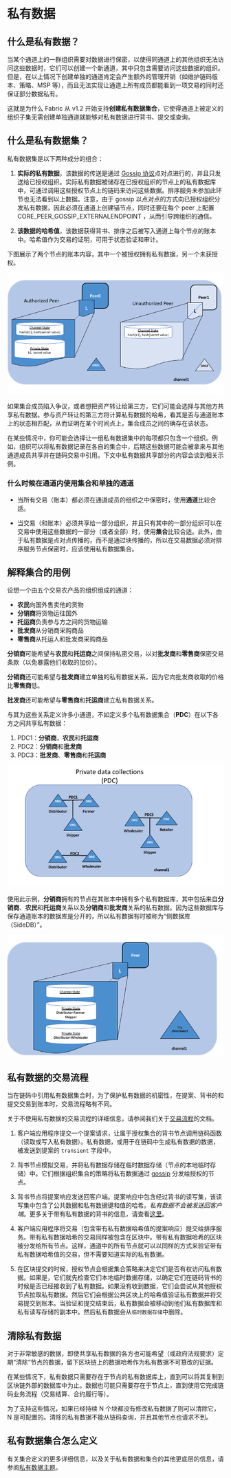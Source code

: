 # 私有数据

## 什么是私有数据？

当某个通道上的一群组织需要对数据进行保密，以使得同通道上的其他组织无法访问这些数据时，它们可以创建一个新通道，其中只包含需要访问这些数据的组织。但是，在以上情况下创建单独的通道肯定会产生额外的管理开销（如维护链码版本、策略、MSP 等），而且无法实现让通道上所有成员都能看到一项交易的同时还保证部分数据私有。

这就是为什么 Fabric 从 v1.2 开始支持**创建私有数据集合**，它使得通道上被定义的组织子集无需创建单独通道就能够对私有数据进行背书、提交或查询。

## 什么是私有数据集？

私有数据集是以下两种成分的组合：

1. **实际的私有数据**，该数据的传送是通过 [Gossip 协议](../gossip.html)点对点进行的，并且只发送给已授权组织。实际私有数据被储存在已授权组织的节点上的私有数据库中，可通过调用这些授权节点上的链码来访问这些数据。排序服务未参加此环节也无法看到以上数据。注意，由于 gossip 以点对点的方式向已授权组织分发私有数据，因此必须在通道上创建锚节点，同时还要在每个 peer 上配置CORE_PEER_GOSSIP_EXTERNALENDPOINT ，从而引导跨组织的通信。

2. **该数据的哈希值**，该数据获得背书、排序之后被写入通道上每个节点的账本中。哈希值作为交易的证明，可用于状态验证和审计。

下图展示了两个节点的账本内容，其中一个被授权拥有私有数据，另一个未获授权。

![private-data.private-data](./PrivateDataConcept-2.png)

如果集合成员陷入争议，或者想把资产转让给第三方，它们可能会选择与其他方共享私有数据。参与资产转让的第三方将计算私有数据的哈希，看其是否与通道账本上的状态相匹配，从而证明在某个时间点上，集合成员之间的确存在该状态。

在某些情况中，你可能会选择让一组私有数据集中的每项都只包含一个组织。例如，组织可以将私有数据记录在各自的集合中，后期这些数据可能会被拿来与其他通道成员共享并在链码交易中引用。下文中私有数据共享部分的内容会谈到相关示例。

### 什么时候在通道内使用集合和单独的通道

* 当所有交易（账本）都必须在通道成员的组织之中保密时，使用**通道**比较合适。

* 当交易（和账本）必须共享给一部分组织，并且只有其中的一部分组织可以在交易中使用这些数据的一部分（或者全部）时，使用**集合**比较合适。此外，由于私有数据是点对点传播的，而不是通过块传播的，所以在交易数据必须对排序服务节点保密时，应该使用私有数据集合。

## 解释集合的用例

设想一个由五个交易农产品的组织组成的通道：

* **农民**向国外售卖他的货物
* **分销商**将货物运往国外
* **托运商**负责参与方之间的货物运输
* **批发商**从分销商采购商品
* **零售商**从托运人和批发商采购商品

**分销商**可能希望与**农民**和**托运商**之间保持私密交易，以对**批发商**和**零售商**保密交易条款（以免暴露他们收取的加价）。

**分销商**还可能希望与**批发商**建立单独的私有数据关系，因为它向批发商收取的价格比**零售商**低。

**批发商**还可能希望与**零售商**和**托运商**建立私有数据关系。

与其为这些关系定义许多小通道，不如定义多个私有数据集合（**PDC**）在以下各方之间共享私有数据：

1. PDC1：**分销商**，**农民**和**托运商**
2. PDC2：**分销商**和**批发商**
3. PDC3：**批发商**、**零售商**和**托运商**

![private-data.private-data](./PrivateDataConcept-1.png)

使用此示例，**分销商**拥有的节点在其账本中拥有多个私有数据库，其中包括来自**分销商**、**农民**和**托运商**关系以及**分销商**和**批发商**关系的私有数据。因为这些数据库与保存通道账本的数据库是分开的，所以私有数据有时被称为“侧数据库（SideDB）”。

![private-data.private-data](./PrivateDataConcept-3.png)

## 私有数据的交易流程

当在链码中引用私有数据集合时，为了保护私有数据的机密性，在提案、背书的和提交交易到账本时，交易流程略有不同。

关于不使用私有数据的交易流程的详细信息，请参阅我们关于[交易流程](../txflow.html)的文档。

1. 客户端应用程序提交一个提案请求，让属于授权集合的背书节点调用链码函数（读取或写入私有数据）。私有数据，或用于在链码中生成私有数据的数据，被发送到提案的 `transient` 字段中。

2. 背书节点模拟交易，并将私有数据存储在临时数据存储（节点的本地临时存储）中。它们根据组织集合的策略将私有数据通过 [gossip](../gossip.html) 分发给授权的节点。

3. 背书节点将提案响应发送回客户端。提案响应中包含经过背书的读写集，该读写集中包含了公共数据和私有数据键和值的哈希。*私有数据不会被发送回客户端*。更多关于带有私有数据的背书的信息，请查看[这里](../private-data-arch.html#endorsement)。

4. 客户端应用程序将交易（包含带有私有数据哈希值的提案响应）提交给排序服务。带有私有数据哈希的交易同样被包含在区块中。带有私有数据哈希的区块被分发给所有节点。这样，通道中的所有节点就可以以同样的方式来验证带有私有数据哈希值的交易，但不需要知道实际的私有数据。

5. 在区块提交的时候，授权节点会根据集合策略来决定它们是否有权访问私有数据。如果是，它们就先检查它们本地临时数据存储，以确定它们在链码背书的时候是否已经接收到了私有数据。如果没有收到数据，它们会尝试从其他授权节点拉取私有数据。然后它们会根据公共区块上的哈希值验证私有数据并将交易提交到账本。当验证和提交结束后，私有数据会被移动到他们私有数据库和私有读写存储的副本中。然后私有数据会从`临时数据存储`中删除。

## 清除私有数据

对于非常敏感的数据，即使共享私有数据的各方也可能希望（或政府法规要求）定期“清除”节点的数据，留下区块链上的数据哈希作为私有数据不可篡改的证据。

在某些情况下，私有数据只需要存在于节点的私有数据库上，直到可以将其复制到区块链外部的数据库中为止。数据也可能只需要存在于节点上，直到使用它完成链码业务流程（交易结算、合约履行等）。

为了支持这些情况，如果已经持续 N 个块都没有修改私有数据了则可以清除它，N 是可配置的。清除的私有数据不能从链码查询，并且其他节点也请求不到。

## 私有数据集合怎么定义

有关集合定义的更多详细信息，以及关于私有数据和集合的其他更底层的信息，请参阅[私有数据主题](../private-data-arch.html)。

<!--- Licensed under Creative Commons Attribution 4.0 International License
https://creativecommons.org/licenses/by/4.0/ -->
